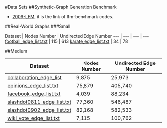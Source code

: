 #Data Sets
##Synthetic-Graph Generation Benchmark
- [2009-LFM](2009-LFM-Benchmark), it is the link of lfm-benchmark codes.


##Real-World Graphs
###Small 

Dataset | Nodes Number | Undirected Edge Number
--- | --- | --- | --- 
[football_edge_list.txt](Datasets/football_edge_list.txt) | 115 | 613
[karate_edge_list.txt](Datasets/karate_edge_list.txt) | 34 | 78

##Medium 

Dataset |  Nodes Number | Undirected Edge Number
--- | ---  | --- 
[collaboration_edge_list](Datasets/collaboration_edge_list.txt)  | 9,875 | 25,973
[epinions_edge_list.txt](Datasets/epinions_edge_list.txt)  | 75,879 | 405,740
[facebook_edge_list.txt](Datasets/facebook_edge_list.txt)  | 4,039 | 88,234
[slashdot0811_edge_list.txt](Datasets/slashdot0811_edge_list.txt)  | 77,360 | 546,487
[slashdot0902_edge_list.txt](Datasets/slashdot0902_edge_list.txt)  | 82,168 | 582,533
[wiki_vote_edge_list.txt](Datasets/wiki_vote_edge_list.txt)  | 7,115 | 100,762

